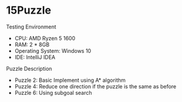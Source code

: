 # 15Puzzle

Testing Environment
- CPU: AMD Ryzen 5 1600
- RAM: 2 * 8GB
- Operating System: Windows 10
- IDE: IntelliJ IDEA

Puzzle Description
- Puzzle 2: Basic Implement using A* algorithm
- Puzzle 4: Reduce one direction if the puzzle is the same as before
- Puzzle 6: Using subgoal search
